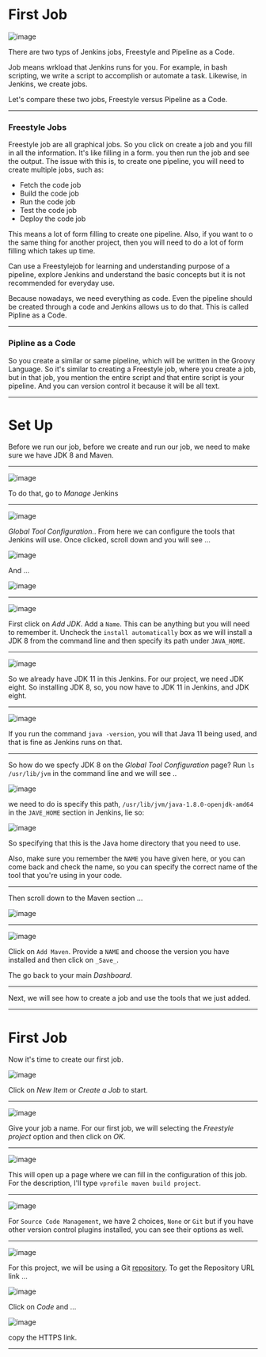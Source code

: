 # First Job   


![image](https://user-images.githubusercontent.com/107522496/215497611-619a3bde-43f7-4a00-912b-ce1ff5fbccfe.png)

There are two typs of Jenkins jobs, Freestyle and Pipeline as a Code.

Job means wrkload that Jenkins runs for you. For example, in bash scripting, we write a script to accomplish or automate a task. Likewise, in Jenkins, we create jobs.

Let's compare these two jobs, Freestyle versus Pipeline as a Code.

---

### Freestyle Jobs

Freestyle job are all graphical jobs. So you click on create a job and you fill in all the information. It's like filling in a form. you then run the job and see the output. The issue with this is, to create one pipeline, you will need to create multiple jobs, such as: 

* Fetch the code job
* Build the code job
* Run the code job  
* Test the code job
* Deploy the code job

This means a lot of form filling to create one pipeline. Also, if you want to o the same thing for another project, then you will need to do a lot of form filling which takes up time.

Can use a Freestylejob for learning and understanding purpose of a pipeline, explore Jenkins and understand the basic concepts but it is not recommended for everyday use. 

Because nowadays, we need everything as code. Even the pipeline should be created through a code and Jenkins allows us to do that. This is called Pipline as a Code. 

---

### Pipline as a Code

So you create a similar or same pipeline, which will be written in the Groovy Language. So it's similar to creating a Freestyle job, where you create a job, but in that job, you mention the entire script and that entire script is your pipeline. And you can version control it because it will be all text.

---

# Set Up

Before we run our job, before we create and run our job, we need to make sure we have JDK 8 and Maven.

---

![image](https://user-images.githubusercontent.com/107522496/215503627-7f4a25ed-e134-4aeb-ade0-9b9258ec4f5c.png)

To do that, go to _Manage_ Jenkins

---

![image](https://user-images.githubusercontent.com/107522496/215503957-5a6ee9c2-312d-44f9-b304-28b63e7ee3b0.png)

_Global Tool Configuration._. From here we can configure the tools that Jenkins will use. Once clicked, scroll down and you will   see ...

![image](https://user-images.githubusercontent.com/107522496/215505960-6f47e25c-02cb-4d61-a8cf-0562d93595c9.png)

And ...

![image](https://user-images.githubusercontent.com/107522496/215506035-ee2450bb-bd22-4c76-9cb2-3d92fd34e5fb.png)

---

![image](https://user-images.githubusercontent.com/107522496/215507850-63d67113-32b9-4dda-8501-c9c147d29c40.png)

First click on _Add JDK_. Add a `Name`. This can be anything but you will need to remember it. Uncheck the `install automatically` box as we will install a JDK 8 from the command line and then specify its path under `JAVA_HOME`. 

---

![image](https://user-images.githubusercontent.com/107522496/215509850-54dd7527-50f2-4707-bf4d-0964e4e3a33b.png)

So we already have JDK 11 in this Jenkins. For our project, we need JDK eight. So installing JDK 8, so, you now have to JDK 11 in Jenkins, and JDK eight.

---

![image](https://user-images.githubusercontent.com/107522496/215510245-608a7743-fbb7-43d8-ba0c-445b864c426a.png)

If you run the command `java -version`, you will that Java 11 being used, and that is fine as Jenkins runs on that.

---

So how do we specfy JDK 8 on the _Global Tool Configuration_ page? Run `ls /usr/lib/jvm` in the command line and we will see ..

![image](https://user-images.githubusercontent.com/107522496/215511596-29a7d924-1488-426b-8635-ca1c1e5b33ca.png)

we need to do is specify this path, `/usr/lib/jvm/java-1.8.0-openjdk-amd64` in the `JAVE_HOME` section in Jenkins, lie so: 

![image](https://user-images.githubusercontent.com/107522496/215512350-65b1b2f6-514e-40c4-90fc-308bb91d95d9.png)

So specifying that this is the Java home directory that you need to use.

Also, make sure you remember the `NAME` you have given here, or you can come back and check the name, so you can specify the correct name of the tool that you're using in your code.

---

Then scroll down to the Maven section ...

![image](https://user-images.githubusercontent.com/107522496/215512792-55c82eef-70ef-465c-89b5-8f45d7883385.png)


---

![image](https://user-images.githubusercontent.com/107522496/215513194-cbf1bd3d-40e1-4244-bbd4-90f828597491.png)


Click on `Add Maven`. Provide a `NAME` and choose the version you have installed and then click on `_Save_`.

The go back to your main _Dashboard_.

---

Next, we will see how to create a job and use the tools that we just added.

---

# First Job 

Now it's time to create our first job.

![image](https://user-images.githubusercontent.com/107522496/215515873-2aa45a49-fcc3-4725-ae55-1da9d4b70ab5.png)
 
Click on _New Item_ or _Create a Job_ to start.

---

![image](https://user-images.githubusercontent.com/107522496/215516191-299ca6e0-e971-4610-aac8-574f5ba31b83.png)

Give your job a name. For our first job, we will selecting the _Freestyle project_ option and then click on _OK_. 

---

![image](https://user-images.githubusercontent.com/107522496/215516898-b6727ed7-c1f4-40ae-b37d-74bfb6af8e15.png)

This will open up a page where we can fill in the configuration of this job. For the description, I'll type `vprofile maven build project`.

---

![image](https://user-images.githubusercontent.com/107522496/215517717-987dd051-8efd-4bda-9c93-999156319749.png)

For `Source Code Management`, we have 2 choices, `None` or `Git` but if you have other version control plugins installed, you can see their options as well.

---

![image](https://user-images.githubusercontent.com/107522496/215518323-90139d33-e438-4724-8119-9ea54236eeb6.png)

For this project, we will be using a Git [repository](https://github.com/devopshydclub/vprofile-project). To get the Repository URL link ...

![image](https://user-images.githubusercontent.com/107522496/215521695-558b7458-8ea2-472c-99d9-cd742808c804.png)

Click on _Code_ and ...

![image](https://user-images.githubusercontent.com/107522496/215522070-42c78548-b3eb-4fb5-b245-bb59b485f6fd.png)

copy the HTTPS link.


---














